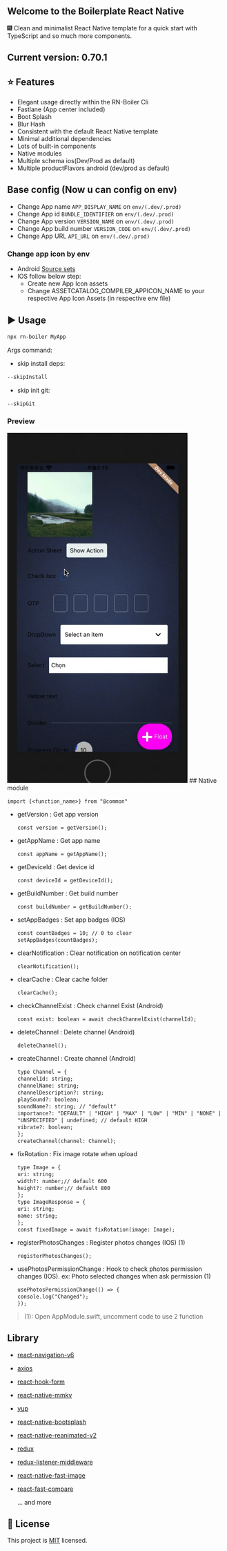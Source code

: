 ## Welcome to the Boilerplate React Native

:fireworks: Clean and minimalist React Native template for a quick start with TypeScript and so much more components.

## Current version: 0.70.1

## :star: Features

- Elegant usage directly within the RN-Boiler Cli
- Fastlane (App center included)
- Boot Splash
- Blur Hash
- Consistent with the default React Native template
- Minimal additional dependencies
- Lots of built-in components
- Native modules
- Multiple schema ios(Dev/Prod as default)
- Multiple productFlavors android (dev/prod as default)

## Base config (Now u can config on env)

- Change App name ``` APP_DISPLAY_NAME ``` on ``` env/(.dev/.prod) ```
- Change App id ``` BUNDLE_IDENTIFIER ``` on ``` env/(.dev/.prod) ```
- Change App version ``` VERSION_NAME ``` on ``` env/(.dev/.prod) ```
- Change App build number ``` VERSION_CODE ``` on ``` env/(.dev/.prod) ```
- Change App URL ``` API_URL ``` on ``` env/(.dev/.prod) ```

### Change app icon by env

- Android [Source sets](https://developer.android.com/studio/build/build-variants#sourcesets)
- IOS follow below step:
  - Create new App Icon assets
  - Change ASSETCATALOG_COMPILER_APPICON_NAME to your respective App Icon Assets (in respective env file)

## :arrow_forward: Usage

```sh
npx rn-boiler MyApp
```

Args command:

- skip install deps:

```sh
--skipInstall
```

- skip init git:

```sh
--skipGit
```

<h3>Preview</h3>
<img src="./preview.gif">
## Native module

```
import {<function_name>} from "@common" 
```

- getVersion : Get app version

    ```tsx
    const version = getVersion(); 
    ```

- getAppName : Get app name

    ```tsx
    const appName = getAppName(); 
    ```

- getDeviceId : Get device id

    ```tsx
    const deviceId = getDeviceId(); 
    ```

- getBuildNumber : Get build number

    ```tsx
    const buildNumber = getBuildNumber(); 
    ```

- setAppBadges : Set app badges (IOS)

    ```tsx
    const countBadges = 10; // 0 to clear
    setAppBadges(countBadges); 
    ```

- clearNotification : Clear notification on notification center

    ```tsx
    clearNotification(); 
    ```

- clearCache : Clear cache folder

    ```tsx
    clearCache(); 
    ```

- checkChannelExist : Check channel Exist (Android)

    ```tsx
    const exist: boolean = await checkChannelExist(channelId); 
    ```

- deleteChannel : Delete channel (Android)

    ```tsx
    deleteChannel(); 
    ```

- createChannel : Create channel (Android)

    ```tsx
    type Channel = {
    channelId: string;
    channelName: string;
    channelDescription?: string;
    playSound?: boolean;
    soundName?: string; // "default"
    importance?: "DEFAULT" | "HIGH" | "MAX" | "LOW" | "MIN" | "NONE" | "UNSPECIFIED" | undefined; // default HIGH
    vibrate?: boolean;
    };
    createChannel(channel: Channel); 
    ```

- fixRotation : Fix image rotate when upload

    ```tsx
    type Image = {
    uri: string;
    width?: number;// default 600
    height?: number;// default 800
    };
    type ImageResponse = {
    uri: string;
    name: string;
    };
    const fixedImage = await fixRotation(image: Image); 
    ```

- registerPhotosChanges : Register photos changes (IOS) (1)

    ```tsx
    registerPhotosChanges(); 
    ```

- usePhotosPermissionChange : Hook to check photos permission changes (IOS). ex: Photo selected changes when ask permission (1)

    ```tsx
    usePhotosPermissionChange(() => {
    console.log("Changed");
    });
    ```
  
>(1): Open AppModule.swift, uncomment code to use 2 function

## Library

- [react-navigation-v6](https://reactnavigation.org)
- [axios](https://axios-http.com)
- [react-hook-form](https://www.react-hook-form.com)
- [react-native-mmkv](https://github.com/mrousavy/react-native-mmkv)
- [yup](https://github.com/jquense/yup)
- [react-native-bootsplash](https://github.com/zoontek/react-native-bootsplash)
- [react-native-reanimated-v2](https://github.com/software-mansion/react-native-reanimated#readme)
- [redux](http://redux.js.org)
- [redux-listener-middleware](https://redux-toolkit.js.org/api/createListenerMiddleware)
- [react-native-fast-image](https://github.com/DylanVann/react-native-fast-image#readme)
- [react-fast-compare](https://github.com/FormidableLabs/react-fast-compare)

    ... and more

## :bookmark: License

This project is [MIT](LICENSE) licensed.
